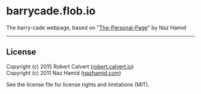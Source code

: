 # barrycade.flob.io

The barry-cade webpage, based on "[The-Personal-Page]" by Naz Hamid

---

## License

Copyright (c) 2015 Robert Calvert ([robert.calvert.io])   
Copyright (c) 2011 Naz Hamid ([nazhamid.com]) 

See the license file for license rights and limitations (MIT).

[The-Personal-Page]:https://github.com/weightshift/The-Personal-Page
[robert.calvert.io]:http://robert.calvert.io
[nazhamid.com]:http://nazhamid.com
